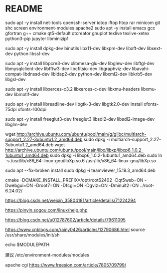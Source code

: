 <!-- README.md --- 
;; 
;; Description: 
;; Author: Hongyi Wu(吴鸿毅)
;; Email: wuhongyi@qq.com 
;; Created: 六 7月 17 21:37:37 2021 (+0800)
;; Last-Updated: 一 7月 19 16:07:09 2021 (+0800)
;;           By: Hongyi Wu(吴鸿毅)
;;     Update #: 49
;; URL: http://wuhongyi.cn -->

# README


sudo apt -y install net-tools openssh-server iotop iftop htop rar minicom git shc screen environment-modules apache2
sudo apt -y install emacs gcc gfortran g++ cmake qt5-default qtcreator gnuplot texlive texlive-xetex python3-pip jupyter libminizip1


sudo apt -y install dpkg-dev binutils libx11-dev libxpm-dev libxft-dev libxext-dev python libssl-dev

sudo apt -y install libpcre3-dev xlibmesa-glu-dev libglew-dev libftgl-dev libmysqlclient-dev libfftw3-dev libcfitsio-dev libgraphviz-dev libavahi-compat-libdnssd-dev libldap2-dev python-dev libxml2-dev libkrb5-dev libgsl-dev 

sudo apt -y install libxerces-c3.2 libxerces-c-dev libxmu-headers libxmu-dev libmotif-dev

sudo apt -y install libreadline-dev libgtk-3-dev libgtk2.0-dev install xfonts-75dpi xfonts-100dpi

sudo apt -y install freeglut3-dev freeglut3 libsdl2-dev libsdl2-image-dev libglm-dev


wget http://archive.ubuntu.com/ubuntu/pool/main/g/glibc/multiarch-support_2.27-3ubuntu1.2_amd64.deb
sudo dpkg -i multiarch-support_2.27-3ubuntu1.2_amd64.deb
wget http://archive.ubuntu.com/ubuntu/pool/main/libx/libxp/libxp6_1.0.2-1ubuntu1_amd64.deb
sudo dpkg -i libxp6_1.0.2-1ubuntu1_amd64.deb
sudo ln -s /usr/lib/x86_64-linux-gnu/libXp.so.6 /usr/lib/x86_64-linux-gnu/libXp.so




sudo apt --fix-broken install
sudo dpkg -i teamviewer_15.19.3_amd64.deb


cmake -DCMAKE_INSTALL_PREFIX=/opt/root62402 -Dqt5web=ON -Dwebgui=ON -Droot7=ON -Dfcgi=ON -Dgviz=ON -Dminuit2=ON ../root-6.24.02/


https://blog.csdn.net/weixin_35804181/article/details/71224294


https://pinyin.sogou.com/linux/help.php

https://blog.csdn.net/u012787602/article/details/79611095



https://www.cnblogs.com/rainy0426/articles/12790686.html
source /usr/share/modules/init/sh


echo $MODULEPATH

建议 /etc/environment-modules/modules


apache cgi
https://www.freesion.com/article/7805709799/



<!-- README.md ends here -->
